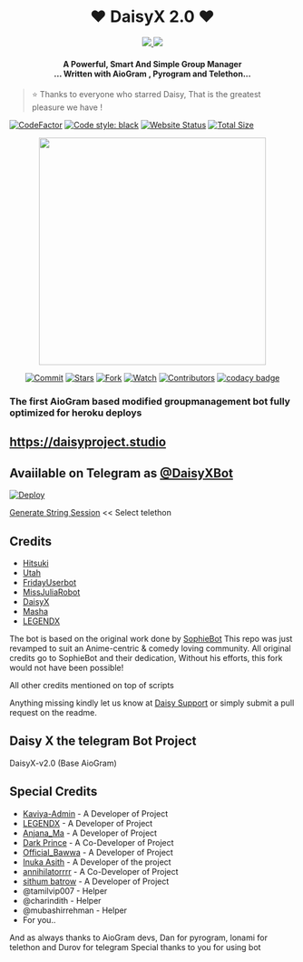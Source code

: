 
<h1 align="center"><b>❤️ DaisyX 2.0  ❤️</b></h1>
<p align='center'>
  <a href="https://www.python.org/" alt="made-with-python"> <img src="https://img.shields.io/badge/Made%20with-Python-1f425f.svg?style=flat-square&logo=python&color=blue" /> </a>
  <a href="https://github.com/TeamDaisyX/DaisyX-v2/graphs/commit-activity" alt="Maintenance"> <img src="https://img.shields.io/badge/Maintained%3F-yes-green.svg?style=flat-square" /> </a>
</p>
<h4 align="center">A Powerful, Smart And Simple Group Manager <br> ... Written with AioGram , Pyrogram and Telethon...</h4>

> ⭐️ Thanks to everyone who starred Daisy, That is the greatest pleasure we have !

[![CodeFactor](https://www.codefactor.io/repository/github/TeamDaisyX/DaisyX-v2.0/badge)](https://www.codefactor.io/repository/github/TeamDaisyX/DaisyX-v2.0)
[![Code style: black](https://img.shields.io/badge/code%20style-black-000000.svg)](https://github.com/psf/black)
[![Website Status](https://img.shields.io/website-up-down-green-red/http/daisyproject.studio.svg?label=website)](http://daisyproject.studio)
[![Total Size](https://github-size-badge.herokuapp.com/teamdaisyX/daisyx-v2.0.svg)](https://github.com/teamdaisyx/daisyx-v2.0)

<p align="center"><a href="https://t.me/DaisySupport_Official"><img src="https://telegra.ph/file/23448c98735bd81df47e7.jpg" width="400"></a></p> 

<p align="center">
    <a href="https://github.com/TeamDaisyX/daisyx-v2.0/commits/main"><img src="https://img.shields.io/github/last-commit/TeamDaisyX/daisyx-v2.0/main?label=Last%20Commit&style=flat-square&logo=github&color=F10070" alt="Commit" /></a>
    <a href="https://github.com/TeamDaisyX/daisyx-v2.0/stargazers"><img src="https://img.shields.io/github/stars/TeamDaisyX/daisyx-v2.0?label=Stars&style=flat-square&logo=github&color=F10070" alt="Stars" /></a>
    <a href="https://github.com/TeamDaisyX/daisyx-v2.0/network/members"><img src="https://img.shields.io/github/forks/TeamDaisyX/daisyx-v2.0?label=Fork&style=flat-square&logo=github&color=F10070" alt="Fork" /></a>
    <a href="https://github.com/TeamDaisyX/daisyx-v2.0/watchers"><img src="https://img.shields.io/github/watchers/TeamDaisyX/daisyx-v2.0?label=Watch&style=flat-square&logo=github&color=F10070" alt="Watch" /></a>
    <a href="https://github.com/TeamDaisyX/daisyx-v2.0/graphs/contributors"><img src="https://img.shields.io/github/contributors-anon/TeamDaisyX/daisyx-v2.0?label=Contributors&style=flat-square&logo=github&color=F10070" alt="Contributors" /></a>  
    <a href="https://www.codacy.com/gh/TeamDaisyX/daisyx-v2.0/dashboard?utm_source=github.com&amp;utm_medium=referral&amp;utm_content=TeamDaisyX/daisyx-v2.0&amp;utmcampaign=Badge_Grade"><img src="https://img.shields.io/codacy/grade/a3a19d2b551641039ec7edc3aa7b8c5d?style=flat-square&logo=codacy&color=F10070" alt="codacy badge"/></a> 
</p>

### The first AioGram based modified groupmanagement bot fully optimized for heroku deploys
## https://daisyproject.studio
## Avaiilable on Telegram as [@DaisyXBot](https://t.me/daisyxbot)

[![Deploy](https://www.herokucdn.com/deploy/button.svg)](https://heroku.com/deploy?template=https://github.com/TeamDaisyX/DaisyX-v2.0.git)

[Generate String Session](https://replit.com/@SpEcHiDe/GenerateStringSession)  << Select telethon
## Credits

 - [Hitsuki](https://github.com/HitsukiNetwork/Hitsukix)
 - [Utah](https://github.com/minatouzuki/utah)
 - [FridayUserbot](https://github.com/DevsExpo/FridayUserbot)
 - [MissJuliaRobot](https://github.com/MissJuliaRobot/MissJuliaRobot)
 - [DaisyX](https://github.com/teamdaisyx/daisy-x)
 - [Masha](https://github.com/Mr-Dark-Prince/MashaRoBot/)
 - [LEGENDX](https://github.com/LEGENDXOP/LEGEND-X)

The bot is based on the original work done by [SophieBot](https://gitlab.com/SophieBot/sophie)
This repo was just revamped to suit an Anime-centric & comedy loving community. All original credits go to SophieBot and their dedication, Without his efforts, this fork would not have been possible!

All other credits mentioned on top of scripts

Anything missing kindly let us know at [Daisy Support](https://t.me/DaisySupport_Official) or simply submit a pull request on the readme.

## Daisy X the telegram Bot Project
DaisyX-v2.0 (Base AioGram)


## Special Credits
- [Kaviya-Admin](https://github.com/kaviya-admin) - A Developer of Project
- [LEGENDX](https://github.com/LEGENDXOP) - A Developer of Project
- [Anjana_Ma](https://github.com/Anjana_Ma) - A Developer of Project
- [Dark Prince](https://github.com/Mr-Dark-Prince) - A Co-Developer of Project
- [Official_Bawwa](https://github.com/OfficialBawwa) - A Developer of Project
- [Inuka Asith](https://github.com/inukaasith) - A Developer of the project
- [annihilatorrrr](https://github.com/annihilatorrrr) - A Co-Developer of Project
- [sithum batrow](https://github.com/sbatrow) - A Developer of Project
- @tamilvip007 - Helper
- @charindith - Helper
- @mubashirrehman - Helper
- For you..

And as always thanks to AioGram devs, Dan for pyrogram, lonami for telethon and Durov for telegram
Special thanks to you for using bot
